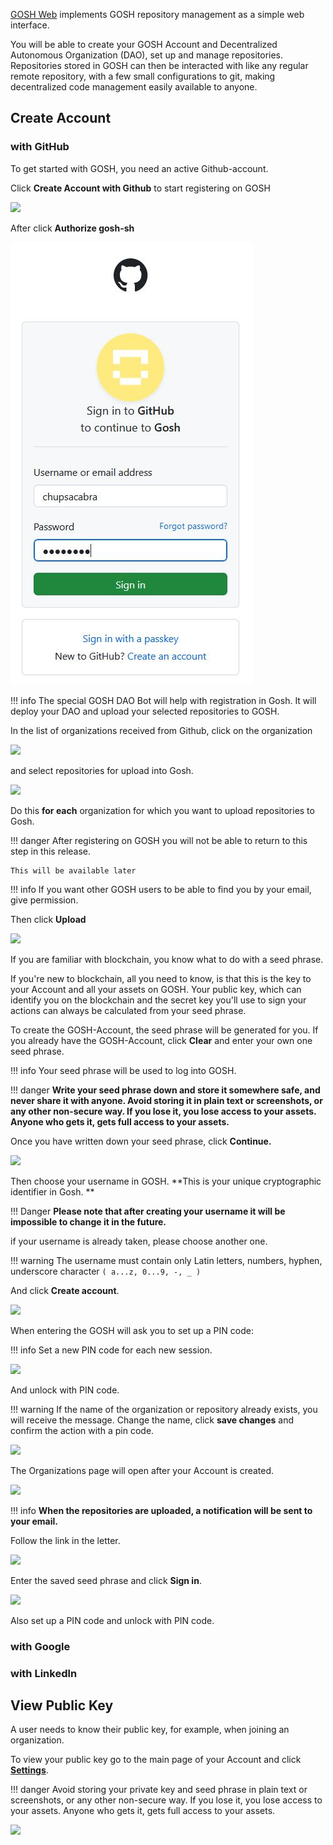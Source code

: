 
[GOSH Web](https://app.gosh.sh/) implements GOSH repository management as a simple web interface.

You will be able to create your GOSH Account and Decentralized Autonomous Organization (DAO), set up and manage repositories. Repositories stored in GOSH can then be interacted with like any regular remote repository, with a few small configurations to git, making decentralized code management easily available to anyone.


## __Create Account__


### __with GitHub__

To get started with GOSH, you need an active Github-account.

Click **Create Account with Github** to start registering on GOSH

![](../../images/gosh_web_Authorize_Gosh_01.jpg)


After click **Authorize gosh-sh** 

![](../../images/gosh_web_Authorize_Gosh_02.jpg)

!!! info
    The special GOSH DAO Bot will help with registration in Gosh.
    It will deploy your DAO and upload your selected repositories to GOSH.

In the list of organizations received from Github, click on the organization

![](../../images/gosh_web_Authorize_Gosh_03.jpg)

and select repositories for upload into Gosh.

![](../../images/gosh_web_Authorize_Gosh_04.jpg)

Do this **for each** organization for which you want to upload repositories to Gosh.

!!! danger
    After registering on GOSH you will not be able to return to this step in this release.

    This will be available later

!!! info
    If you want other GOSH users to be able to find you by your email, give permission.

Then click **Upload**

![](../../images/gosh_web_Authorize_Gosh_05.jpg)

​If you are familiar with blockchain, you know what to do with a seed phrase.

If you're new to blockchain, all you need to know, is that this is the key to your Account and all your assets on GOSH. Your public key, which can identify you on the blockchain and the secret key you'll use to sign your actions can always be calculated from your seed phrase.

To create the GOSH-Account, the seed phrase will be generated for you. If you already have the GOSH-Account, click **Clear** and enter your own one seed phrase.

!!! info
    Your seed phrase will be used to log into GOSH.


!!! danger
    **Write your seed phrase down and store it somewhere safe, and never share it with anyone. Avoid storing it in plain text or screenshots, or any other non-secure way. If you lose it, you lose access to your assets. Anyone who gets it, gets full access to your assets.**


Once you have written down your seed phrase, click **Continue.**

![](../../images/gosh_web_Authorize_Gosh_06_seedF.jpg)


Then choose your username in GOSH. **This is your unique cryptographic identifier in Gosh.
**

!!! Danger
    **Please note that after creating your username it will be impossible to change it in the future.**

if your username is already taken, please choose another one.

!!! warning
    The username must contain only Latin letters, numbers, hyphen, underscore character `( a...z, 0...9, -, _ )`

And click **Create account**.

![](../../images/gosh_web_Authorize_Gosh_07_createAk.jpg)

When entering the GOSH will ask you to set up a PIN code:

!!! info
    Set a new PIN code for each new session.

![](../../images/gosh_web_Authorize_Gosh_10_pin.jpg)

And unlock with PIN code.

!!! warning
    If the name of the organization or repository already exists, you will receive the message.
    Change the name, click **save changes** and confirm the action with a pin code.

![](../../images/gosh_web_Authorize_Gosh_11_error_rename.jpg)


The Organizations page will open after your Account is created.

![](../../images/gosh_web_Authorize_Gosh_08_wellcom.jpg)


!!! info
    __When the repositories are uploaded, a notification will be sent to your email.__

Follow the link in the letter.

![](../../images/docker_ext_create_acc_02_welcom_letter.jpg)

Enter the saved seed phrase and click **Sign in**.

![](../../images/gosh_web_Authorize_Gosh_09_signIn.jpg)

Also set up a PIN code and unlock with PIN code.


### __with Google__

### __with Linkedln__


## __View Public Key__


A user needs to know their public key, for example, when joining an organization.

To view your public key go to the main page of your Account and click [**Settings**](https://app.gosh.sh/a/settings).

!!! danger
    Avoid storing your private key and seed phrase in plain text or screenshots, or any other non-secure way. If you lose it, you lose access to your assets. Anyone who gets it, gets full access to your assets.

![](../../images/gosh_web_View_Public_Key_01.jpg)